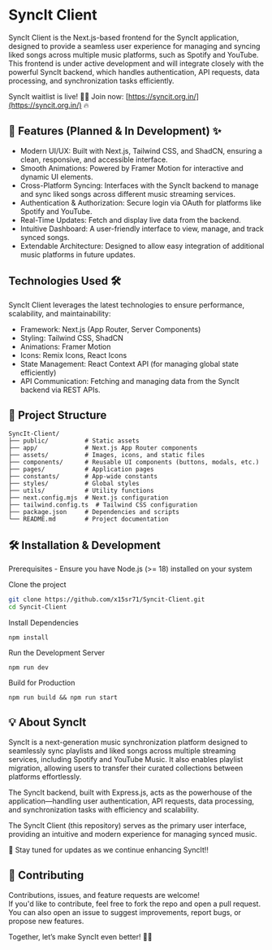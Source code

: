 
# SyncIt Client
SyncIt Client is the Next.js-based frontend for the SyncIt application, designed to provide a seamless user experience for managing and syncing liked songs across multiple music platforms, such as Spotify and YouTube. This frontend is under active development and will integrate closely with the powerful SyncIt backend, which handles authentication, API requests, data processing, and synchronization tasks efficiently.

SyncIt waitlist is live! 🚀🎵 Join now: [https://syncit.org.in/](https://syncit.org.in/) 🔥

## 🚀 Features (Planned & In Development) ✨
- Modern UI/UX: Built with Next.js, Tailwind CSS, and ShadCN, ensuring a clean, responsive, and accessible interface.
- Smooth Animations: Powered by Framer Motion for interactive and dynamic UI elements.
- Cross-Platform Syncing: Interfaces with the SyncIt backend to manage and sync liked songs across different music streaming services.
- Authentication & Authorization: Secure login via OAuth for platforms like Spotify and YouTube.
- Real-Time Updates: Fetch and display live data from the backend.
- Intuitive Dashboard: A user-friendly interface to view, manage, and track synced songs.
- Extendable Architecture: Designed to allow easy integration of additional music platforms in future updates.
## Technologies Used 🛠
SyncIt Client leverages the latest technologies to ensure performance, scalability, and maintainability:
- Framework: Next.js (App Router, Server Components)
- Styling: Tailwind CSS, ShadCN
- Animations: Framer Motion
- Icons: Remix Icons, React Icons
- State Management: React Context API (for managing global state efficiently)
- API Communication: Fetching and managing data from the SyncIt backend via REST APIs.
## 📂 Project Structure
```
SyncIt-Client/
├── public/          # Static assets
├── app/             # Next.js App Router components
├── assets/          # Images, icons, and static files
├── components/      # Reusable UI components (buttons, modals, etc.)
├── pages/           # Application pages
├── constants/       # App-wide constants
├── styles/          # Global styles
├── utils/           # Utility functions
├── next.config.mjs  # Next.js configuration
├── tailwind.config.ts  # Tailwind CSS configuration
├── package.json     # Dependencies and scripts
└── README.md        # Project documentation
```


## 🛠 Installation & Development

Prerequisites - Ensure you have Node.js (>= 18) installed on your system

Clone the project
```bash
git clone https://github.com/x15sr71/Syncit-Client.git
cd Syncit-Client
```
Install Dependencies
```
npm install 
```
Run the Development Server
```
npm run dev
```
Build for Production
```
npm run build && npm run start
```
    
## 💡 About SyncIt
SyncIt is a next-generation music synchronization platform designed to seamlessly sync playlists and liked songs across multiple streaming services, including Spotify and YouTube Music. It also enables playlist migration, allowing users to transfer their curated collections between platforms effortlessly.

The SyncIt backend, built with Express.js, acts as the powerhouse of the application—handling user authentication, API requests, data processing, and synchronization tasks with efficiency and scalability.

The SyncIt Client (this repository) serves as the primary user interface, providing an intuitive and modern experience for managing synced music.

🚀 Stay tuned for updates as we continue enhancing SyncIt!!

## 🤝 Contributing

Contributions, issues, and feature requests are welcome!  
If you'd like to contribute, feel free to fork the repo and open a pull request.  
You can also open an issue to suggest improvements, report bugs, or propose new features.

Together, let’s make SyncIt even better! 🚀🎵

